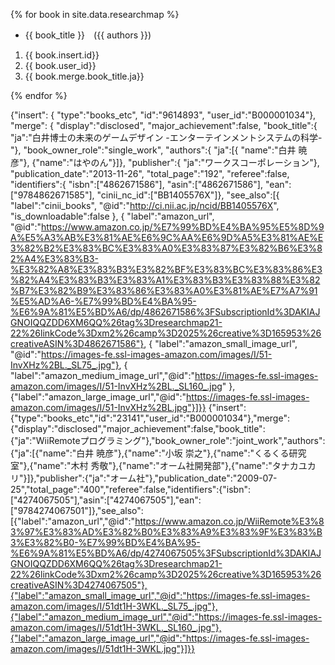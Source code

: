 
{% for book in site.data.researchmap %}

- {{ book_title }}　({{ authors }})

1. {{ book.insert.id}}
1. {{ book.user_id}}
1. {{ book.merge.book_title.ja}}

{% endfor %}


{"insert":
    {
        "type":"books_etc",
        "id":"9614893",
        "user_id":"B000001034"},
        "merge":
            {   "display":"disclosed",
                "major_achievement":false,
                "book_title":{
                    "ja":"白井博士の未来のゲームデザイン -エンターテインメントシステムの科学-"},
                    "book_owner_role":"single_work",
                    "authors":{
                        "ja":[{
                            "name":"白井 暁彦"},
                            {"name":"はやのん"}]},
                            "publisher":{
                                "ja":"ワークスコーポレーション"},
                                "publication_date":"2013-11-26",
                                "total_page":"192",
                                "referee":false,
                                "identifiers":{
                                    "isbn":["4862671586"],
                                    "asin":["4862671586"],
                                    "ean":["9784862671585"],
                                    "cinii_nc_id":["BB1405576X"]},
                                    "see_also":[{
                                        "label":"cinii_books",
                                        "@id":"http://ci.nii.ac.jp/ncid/BB1405576X",
                                        "is_downloadable":false
                                        },
                                        {
                                            "label":"amazon_url",
                                            "@id":"https://www.amazon.co.jp/%E7%99%BD%E4%BA%95%E5%8D%9A%E5%A3%AB%E3%81%AE%E6%9C%AA%E6%9D%A5%E3%81%AE%E3%82%B2%E3%83%BC%E3%83%A0%E3%83%87%E3%82%B6%E3%82%A4%E3%83%B3-%E3%82%A8%E3%83%B3%E3%82%BF%E3%83%BC%E3%83%86%E3%82%A4%E3%83%B3%E3%83%A1%E3%83%B3%E3%83%88%E3%82%B7%E3%82%B9%E3%83%86%E3%83%A0%E3%81%AE%E7%A7%91%E5%AD%A6-%E7%99%BD%E4%BA%95-%E6%9A%81%E5%BD%A6/dp/4862671586%3FSubscriptionId%3DAKIAJGNOIQQZDD6XM6QQ%26tag%3Dresearchmap21-22%26linkCode%3Dxm2%26camp%3D2025%26creative%3D165953%26creativeASIN%3D4862671586"},
                                            {
                                                "label":"amazon_small_image_url",
                                                "@id":"https://images-fe.ssl-images-amazon.com/images/I/51-InvXHz%2BL._SL75_.jpg"},
                                                {
                                                    "label":"amazon_medium_image_url","@id":"https://images-fe.ssl-images-amazon.com/images/I/51-InvXHz%2BL._SL160_.jpg"
                                                },
                                                {"label":"amazon_large_image_url","@id":"https://images-fe.ssl-images-amazon.com/images/I/51-InvXHz%2BL.jpg"}]}}
{"insert":{"type":"books_etc","id":"23141","user_id":"B000001034"},"merge":{"display":"disclosed","major_achievement":false,"book_title":{"ja":"WiiRemoteプログラミング"},"book_owner_role":"joint_work","authors":{"ja":[{"name":"白井 暁彦"},{"name":"小坂 崇之"},{"name":"くるくる研究室"},{"name":"木村 秀敬"},{"name":"オーム社開発部"},{"name":"タナカユカリ"}]},"publisher":{"ja":"オーム社"},"publication_date":"2009-07-25","total_page":"400","referee":false,"identifiers":{"isbn":["4274067505"],"asin":["4274067505"],"ean":["9784274067501"]},"see_also":[{"label":"amazon_url","@id":"https://www.amazon.co.jp/WiiRemote%E3%83%97%E3%83%AD%E3%82%B0%E3%83%A9%E3%83%9F%E3%83%B3%E3%82%B0-%E7%99%BD%E4%BA%95-%E6%9A%81%E5%BD%A6/dp/4274067505%3FSubscriptionId%3DAKIAJGNOIQQZDD6XM6QQ%26tag%3Dresearchmap21-22%26linkCode%3Dxm2%26camp%3D2025%26creative%3D165953%26creativeASIN%3D4274067505"},{"label":"amazon_small_image_url","@id":"https://images-fe.ssl-images-amazon.com/images/I/51dt1H-3WKL._SL75_.jpg"},{"label":"amazon_medium_image_url","@id":"https://images-fe.ssl-images-amazon.com/images/I/51dt1H-3WKL._SL160_.jpg"},{"label":"amazon_large_image_url","@id":"https://images-fe.ssl-images-amazon.com/images/I/51dt1H-3WKL.jpg"}]}}
